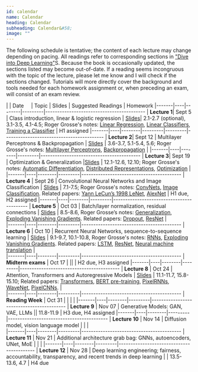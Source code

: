 ```yaml
---
id: calendar
name: Calendar
heading: Calendar
subheading: Calendar&#58;
image: ""
---
```


The following schedule is tentative; the content of each lecture may change depending on pacing. All readings refer to corresponding sections in ["Dive into Deep Learning"](https://d2l.ai/)S. Because the book is occasionally updated, the sections listed may become out-of-date. If a reading seems incongruous with the topic of the lecture, please let me know and I will check if the sections changed. Tutorials will more directly cover the background and tools needed for each homework assignment or, when preceding an exam, will consist of an exam review.


|       | Date&nbsp;&nbsp;&nbsp;&nbsp;    | Topic | Slides | Suggested Readings  | Homework
|-------|----|--------|---------|------------------------------------------
| **Lecture&nbsp;1**| Sept 5 | 	Class introduction, linear & logistic regression | [Slides](assets/slides/LEC1.pdf)| 2.1-2.7 (optional), 3.1-3.5, 4.1-4.5; Roger Grosse's notes: [Linear Regression](assets/readings/L01a.pdf), [Linear Classifiers](assets/readings/L01b.pdf), [Training a Classifier](assets/readings/L01c.pdf) | H1 assigned
|-------|----|--------|---------|---------|------------------------------------------
| **Lecture&nbsp;2**| Sept 12  | Multilayer Perceptrons & Backpropagation | [Slides](assets/slides/Lec2.pdf) | 3.6-3.7, 5.1-5.4, 5.6; Roger Grosse's notes: [Multilayer Perceptrons](assets/readings/L02a.pdf), [Backpropagation](assets/readings/L02b.pdf)  | 
|-------|----|--------|---------|------------------------------------------
| **Lecture&nbsp;3**| Sept 19  | Optimization & Generalization |[Slides](assets/slides/Lec03.pdf) | 12.1-12.6, 12.10; Roger Grosse's notes: [Automatic Differentiation](assets/readings/L03a.pdf), [Distributed Representations](assets/readings/L03b.pdf), [Optimization](assets/readings/L03c.pdf)  | 
|-------|----|--------|---------|------------------------------------------
| **Lecture&nbsp;4** | Sept 26 | 	Convolutional Neural Networks and Image Classification  | [Slides](assets/slides/Lec04.pdf) | 	7.1-7.5; Roger Grosse's notes: [ConvNets](assets/readings/L04a.pdf), [Image Classification](assets/readings/L04b.pdf). Related papers: [Yann LeCun’s 1998 LeNet](assets/readings/lecun-98.pdf), [AlexNet](assets/readings/AlexNet.pdf) |  H1 due, H2 assigned
|-------|----|--------|---------|------------------------------------------
| **Lecture&nbsp;5** | Oct 03  | Batch/layer normalization, residual connections | [Slides](assets/slides/Lec05.pdf) |   8.5-8.6, Roger Grosse’s notes: [Generalization](https://csc413-uoft.github.io/2021/assets/readings/L06a.pdf), [Exploding Vanishing Gradients](https://csc413-uoft.github.io/2021/assets/readings/L06b.pdf). Related papers: [Dropout](https://jmlr.org/papers/v15/srivastava14a.html), [ResNet](https://arxiv.org/abs/1512.03385)  |  
|-------|----|--------|---------|------------------------------------------
| **Lecture&nbsp;6** | Oct 10  | Recurrent Neural Networks, sequence-to-sequence learning | [Slides](assets/slides/lec06.pdf) |  9.1-9.7, 10.1-10.8, Roger Grosse's notes: [RNNs](assets/readings/L07a.pdf), [Exploding Vanishing Gradients](assets/readings/L07b.pdf). Related papers: [LSTM](https://www.bioinf.jku.at/publications/older/2604.pdf), [ResNet](https://arxiv.org/abs/1512.03385), [Neural machine translation](https://arxiv.org/pdf/1409.0473)	  |  
|-------|----|--------|---------|------------------------------------------
| **Midterm exams** | Oct 17  |  || | H2 due, H3 assigned
|-------|----|--------|---------|------------------------------------------
| **Lecture&nbsp;8** | Oct 24  | Attention, Transformers and Autoregressive Models   | [Slides](assets/slides/Lec08.pdf)  |   11.1-11.7, 15.8-15.10; Related papers: [Transformers](https://papers.nips.cc/paper/2017/file/3f5ee243547dee91fbd053c1c4a845aa-Paper.pdf), [BERT pre-training](https://arxiv.org/pdf/1810.04805.pdf), [PixelRNNs](https://arxiv.org/abs/1601.06759), [WaveNet](https://arxiv.org/abs/1609.03499), [PixelCNNs](https://arxiv.org/abs/1606.05328).   |  
|-------|----|--------|---------|------------------------------------------
| **Reading Week** | Oct 31  | |   |  | 
|-------|----|--------|---------|------------------------------------------
| **Lecture&nbsp;9** | Nov 07  | Generative Models: GAN, VAE, LLMs ||  11.8-11.9 |  H3 due, H4 assigned
|-------|----|--------|---------|------------------------------------------
| **Lecture&nbsp;10** | Nov 14  | 	Diffusion model, vision language model | |   |  
|-------|----|--------|---------|------------------------------------------
| **Lecture&nbsp;11** | Nov 21  | Additional architecture grab bag: GNNs, autoencoders, UNet, MoE  | |  |
|-------|----|--------|---------|------------------------------------------
| **Lecture&nbsp;12** | Nov 28  | Deep learning engineering; fairness, accountability, transparency, and recent trends in deep learning  | |  13.5-13.6, 4.7  |  	H4 due
